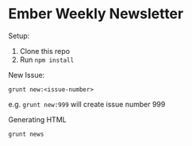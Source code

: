 # Ember Weekly Newsletter

Setup:
1. Clone this repo
2. Run `npm install`

New Issue:

```
grunt new:<issue-number>
```

e.g. `grunt new:999` will create issue number 999

Generating HTML

```
grunt news
```
